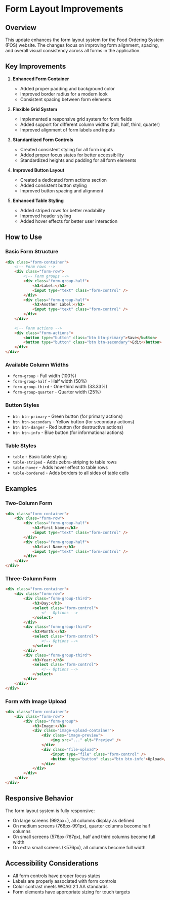 # Form Layout Improvements

## Overview

This update enhances the form layout system for the Food Ordering System (FOS) website. The changes focus on improving form alignment, spacing, and overall visual consistency across all forms in the application.

## Key Improvements

1. **Enhanced Form Container**
   - Added proper padding and background color
   - Improved border radius for a modern look
   - Consistent spacing between form elements

2. **Flexible Grid System**
   - Implemented a responsive grid system for form fields
   - Added support for different column widths (full, half, third, quarter)
   - Improved alignment of form labels and inputs

3. **Standardized Form Controls**
   - Created consistent styling for all form inputs
   - Added proper focus states for better accessibility
   - Standardized heights and padding for all form elements

4. **Improved Button Layout**
   - Created a dedicated form actions section
   - Added consistent button styling
   - Improved button spacing and alignment

5. **Enhanced Table Styling**
   - Added striped rows for better readability
   - Improved header styling
   - Added hover effects for better user interaction

## How to Use

### Basic Form Structure

```html
<div class="form-container">
    <!-- Form rows -->
    <div class="form-row">
        <!-- Form groups -->
        <div class="form-group-half">
            <h3>Label:</h3>
            <input type="text" class="form-control" />
        </div>
        <div class="form-group-half">
            <h3>Another Label:</h3>
            <input type="text" class="form-control" />
        </div>
    </div>
    
    <!-- Form actions -->
    <div class="form-actions">
        <button type="button" class="btn btn-primary">Save</button>
        <button type="button" class="btn btn-secondary">Edit</button>
    </div>
</div>
```

### Available Column Widths

- `form-group` - Full width (100%)
- `form-group-half` - Half width (50%)
- `form-group-third` - One-third width (33.33%)
- `form-group-quarter` - Quarter width (25%)

### Button Styles

- `btn btn-primary` - Green button (for primary actions)
- `btn btn-secondary` - Yellow button (for secondary actions)
- `btn btn-danger` - Red button (for destructive actions)
- `btn btn-info` - Blue button (for informational actions)

### Table Styles

- `table` - Basic table styling
- `table-striped` - Adds zebra-striping to table rows
- `table-hover` - Adds hover effect to table rows
- `table-bordered` - Adds borders to all sides of table cells

## Examples

### Two-Column Form

```html
<div class="form-container">
    <div class="form-row">
        <div class="form-group-half">
            <h3>First Name:</h3>
            <input type="text" class="form-control" />
        </div>
        <div class="form-group-half">
            <h3>Last Name:</h3>
            <input type="text" class="form-control" />
        </div>
    </div>
</div>
```

### Three-Column Form

```html
<div class="form-container">
    <div class="form-row">
        <div class="form-group-third">
            <h3>Day:</h3>
            <select class="form-control">
                <!-- Options -->
            </select>
        </div>
        <div class="form-group-third">
            <h3>Month:</h3>
            <select class="form-control">
                <!-- Options -->
            </select>
        </div>
        <div class="form-group-third">
            <h3>Year:</h3>
            <select class="form-control">
                <!-- Options -->
            </select>
        </div>
    </div>
</div>
```

### Form with Image Upload

```html
<div class="form-container">
    <div class="form-row">
        <div class="form-group">
            <h3>Image:</h3>
            <div class="image-upload-container">
                <div class="image-preview">
                    <img src="..." alt="Preview" />
                </div>
                <div class="file-upload">
                    <input type="file" class="form-control" />
                    <button type="button" class="btn btn-info">Upload</button>
                </div>
            </div>
        </div>
    </div>
</div>
```

## Responsive Behavior

The form layout system is fully responsive:

- On large screens (992px+), all columns display as defined
- On medium screens (768px-991px), quarter columns become half columns
- On small screens (576px-767px), half and third columns become full width
- On extra small screens (<576px), all columns become full width

## Accessibility Considerations

- All form controls have proper focus states
- Labels are properly associated with form controls
- Color contrast meets WCAG 2.1 AA standards
- Form elements have appropriate sizing for touch targets 